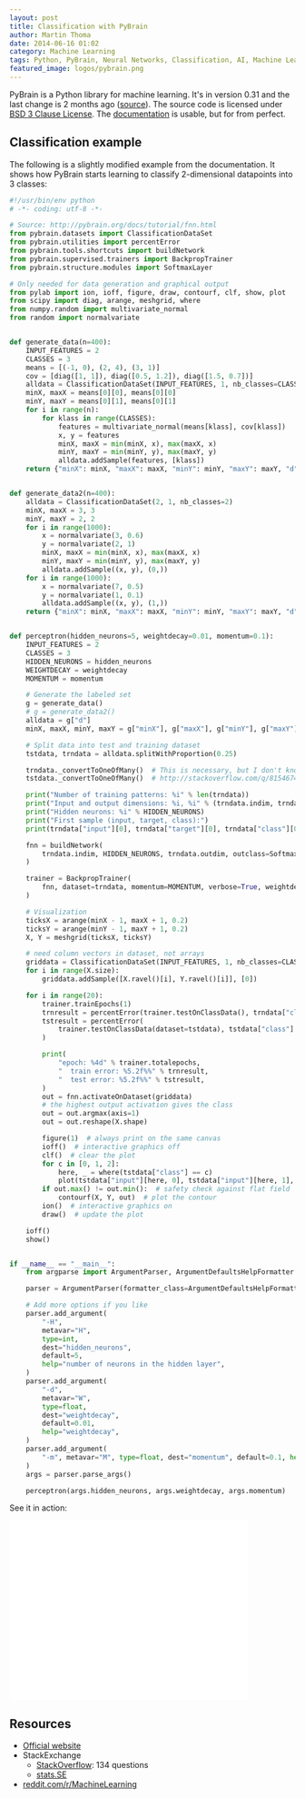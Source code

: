 ```yaml
---
layout: post
title: Classification with PyBrain
author: Martin Thoma
date: 2014-06-16 01:02
category: Machine Learning
tags: Python, PyBrain, Neural Networks, Classification, AI, Machine Learning
featured_image: logos/pybrain.png
---
```


PyBrain is a Python library for machine learning. It's in version 0.31 and
the last change is 2 months ago ([source](https://github.com/pybrain/pybrain)).
The source code is licensed under [BSD 3 Clause License](https://tldrlegal.com/license/bsd-3-clause-license-(revised)). The [documentation](http://pybrain.org/docs/) is usable, but for
from perfect.

## Classification example

The following is a slightly modified example from the documentation. It shows
how PyBrain starts learning to classify 2-dimensional datapoints into 3 classes:

```python
#!/usr/bin/env python
# -*- coding: utf-8 -*-

# Source: http://pybrain.org/docs/tutorial/fnn.html
from pybrain.datasets import ClassificationDataSet
from pybrain.utilities import percentError
from pybrain.tools.shortcuts import buildNetwork
from pybrain.supervised.trainers import BackpropTrainer
from pybrain.structure.modules import SoftmaxLayer

# Only needed for data generation and graphical output
from pylab import ion, ioff, figure, draw, contourf, clf, show, plot
from scipy import diag, arange, meshgrid, where
from numpy.random import multivariate_normal
from random import normalvariate


def generate_data(n=400):
    INPUT_FEATURES = 2
    CLASSES = 3
    means = [(-1, 0), (2, 4), (3, 1)]
    cov = [diag([1, 1]), diag([0.5, 1.2]), diag([1.5, 0.7])]
    alldata = ClassificationDataSet(INPUT_FEATURES, 1, nb_classes=CLASSES)
    minX, maxX = means[0][0], means[0][0]
    minY, maxY = means[0][1], means[0][1]
    for i in range(n):
        for klass in range(CLASSES):
            features = multivariate_normal(means[klass], cov[klass])
            x, y = features
            minX, maxX = min(minX, x), max(maxX, x)
            minY, maxY = min(minY, y), max(maxY, y)
            alldata.addSample(features, [klass])
    return {"minX": minX, "maxX": maxX, "minY": minY, "maxY": maxY, "d": alldata}


def generate_data2(n=400):
    alldata = ClassificationDataSet(2, 1, nb_classes=2)
    minX, maxX = 3, 3
    minY, maxY = 2, 2
    for i in range(1000):
        x = normalvariate(3, 0.6)
        y = normalvariate(2, 1)
        minX, maxX = min(minX, x), max(maxX, x)
        minY, maxY = min(minY, y), max(maxY, y)
        alldata.addSample((x, y), (0,))
    for i in range(1000):
        x = normalvariate(7, 0.5)
        y = normalvariate(1, 0.1)
        alldata.addSample((x, y), (1,))
    return {"minX": minX, "maxX": maxX, "minY": minY, "maxY": maxY, "d": alldata}


def perceptron(hidden_neurons=5, weightdecay=0.01, momentum=0.1):
    INPUT_FEATURES = 2
    CLASSES = 3
    HIDDEN_NEURONS = hidden_neurons
    WEIGHTDECAY = weightdecay
    MOMENTUM = momentum

    # Generate the labeled set
    g = generate_data()
    # g = generate_data2()
    alldata = g["d"]
    minX, maxX, minY, maxY = g["minX"], g["maxX"], g["minY"], g["maxY"]

    # Split data into test and training dataset
    tstdata, trndata = alldata.splitWithProportion(0.25)

    trndata._convertToOneOfMany()  # This is necessary, but I don't know why
    tstdata._convertToOneOfMany()  # http://stackoverflow.com/q/8154674/562769

    print("Number of training patterns: %i" % len(trndata))
    print("Input and output dimensions: %i, %i" % (trndata.indim, trndata.outdim))
    print("Hidden neurons: %i" % HIDDEN_NEURONS)
    print("First sample (input, target, class):")
    print(trndata["input"][0], trndata["target"][0], trndata["class"][0])

    fnn = buildNetwork(
        trndata.indim, HIDDEN_NEURONS, trndata.outdim, outclass=SoftmaxLayer
    )

    trainer = BackpropTrainer(
        fnn, dataset=trndata, momentum=MOMENTUM, verbose=True, weightdecay=WEIGHTDECAY
    )

    # Visualization
    ticksX = arange(minX - 1, maxX + 1, 0.2)
    ticksY = arange(minY - 1, maxY + 1, 0.2)
    X, Y = meshgrid(ticksX, ticksY)

    # need column vectors in dataset, not arrays
    griddata = ClassificationDataSet(INPUT_FEATURES, 1, nb_classes=CLASSES)
    for i in range(X.size):
        griddata.addSample([X.ravel()[i], Y.ravel()[i]], [0])

    for i in range(20):
        trainer.trainEpochs(1)
        trnresult = percentError(trainer.testOnClassData(), trndata["class"])
        tstresult = percentError(
            trainer.testOnClassData(dataset=tstdata), tstdata["class"]
        )

        print(
            "epoch: %4d" % trainer.totalepochs,
            "  train error: %5.2f%%" % trnresult,
            "  test error: %5.2f%%" % tstresult,
        )
        out = fnn.activateOnDataset(griddata)
        # the highest output activation gives the class
        out = out.argmax(axis=1)
        out = out.reshape(X.shape)

        figure(1)  # always print on the same canvas
        ioff()  # interactive graphics off
        clf()  # clear the plot
        for c in [0, 1, 2]:
            here, _ = where(tstdata["class"] == c)
            plot(tstdata["input"][here, 0], tstdata["input"][here, 1], "o")
        if out.max() != out.min():  # safety check against flat field
            contourf(X, Y, out)  # plot the contour
        ion()  # interactive graphics on
        draw()  # update the plot

    ioff()
    show()


if __name__ == "__main__":
    from argparse import ArgumentParser, ArgumentDefaultsHelpFormatter

    parser = ArgumentParser(formatter_class=ArgumentDefaultsHelpFormatter)

    # Add more options if you like
    parser.add_argument(
        "-H",
        metavar="H",
        type=int,
        dest="hidden_neurons",
        default=5,
        help="number of neurons in the hidden layer",
    )
    parser.add_argument(
        "-d",
        metavar="W",
        type=float,
        dest="weightdecay",
        default=0.01,
        help="weightdecay",
    )
    parser.add_argument(
        "-m", metavar="M", type=float, dest="momentum", default=0.1, help="momentum"
    )
    args = parser.parse_args()

    perceptron(args.hidden_neurons, args.weightdecay, args.momentum)
```

See it in action:

<iframe width="420" height="315" src="//www.youtube.com/embed/FjvO3zqVYSw" frameborder="0" allowfullscreen></iframe>


## Resources

* [Official website](http://pybrain.org/)
* StackExchange
  * [StackOverflow](http://stackoverflow.com/questions/tagged/pybrain): 134 questions
  * [stats.SE](http://stats.stackexchange.com/search?q=pybrain)
* [reddit.com/r/MachineLearning](http://www.reddit.com/r/MachineLearning/search?q=pybrain&restrict_sr=on)